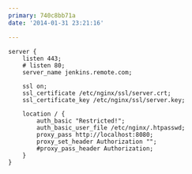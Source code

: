 ```yaml
---
primary: 740c8bb71a
date: '2014-01-31 23:21:16'

---
```




	server {
		listen 443;
		# listen 80;
		server_name jenkins.remote.com;

		ssl on;
		ssl_certificate /etc/nginx/ssl/server.crt;
		ssl_certificate_key /etc/nginx/ssl/server.key;

		location / {
			auth_basic "Restricted!";
			auth_basic_user_file /etc/nginx/.htpasswd;
			proxy_pass http://localhost:8080;
			proxy_set_header Authorization "";
			#proxy_pass_header Authorization;
		}
	}